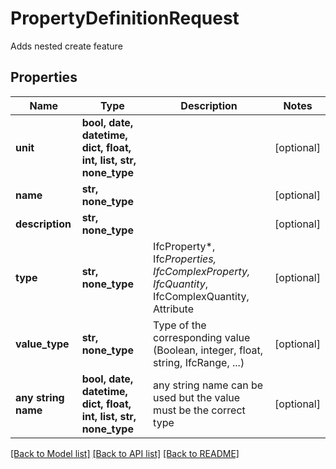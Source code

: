 # PropertyDefinitionRequest

Adds nested create feature

## Properties
Name | Type | Description | Notes
------------ | ------------- | ------------- | -------------
**unit** | **bool, date, datetime, dict, float, int, list, str, none_type** |  | [optional] 
**name** | **str, none_type** |  | [optional] 
**description** | **str, none_type** |  | [optional] 
**type** | **str, none_type** | IfcProperty*, Ifc*Properties, IfcComplexProperty, IfcQuantity*, IfcComplexQuantity, Attribute | [optional] 
**value_type** | **str, none_type** | Type of the corresponding value (Boolean, integer, float, string, IfcRange, ...) | [optional] 
**any string name** | **bool, date, datetime, dict, float, int, list, str, none_type** | any string name can be used but the value must be the correct type | [optional]

[[Back to Model list]](../README.md#documentation-for-models) [[Back to API list]](../README.md#documentation-for-api-endpoints) [[Back to README]](../README.md)


